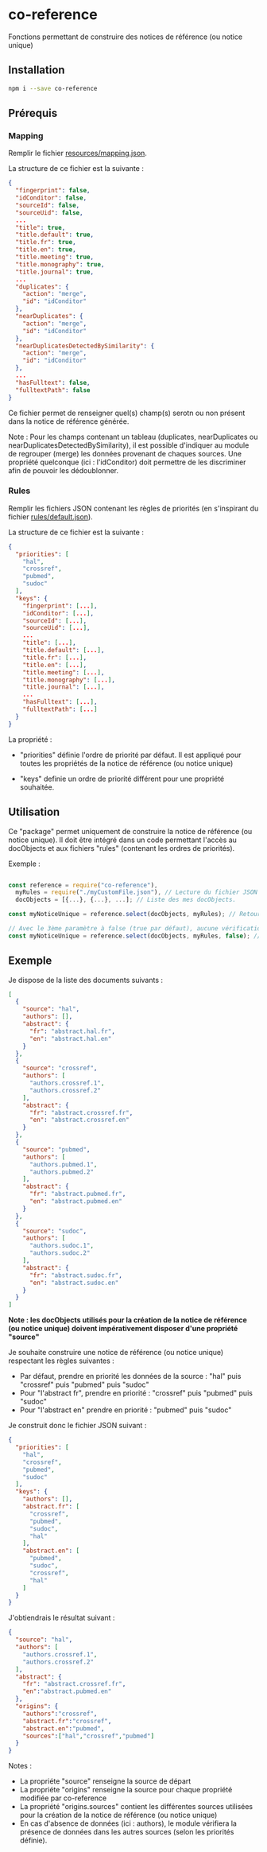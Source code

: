 # co-reference
Fonctions permettant de construire des notices de référence (ou notice unique)

## Installation ##


```sh
npm i --save co-reference
```

## Prérequis ##

### Mapping ###

Remplir le fichier [resources/mapping.json](https://github.com/conditor-project/co-reference/blob/master/resources/mapping.json).

La structure de ce fichier est la suivante :

```json
{
  "fingerprint": false,
  "idConditor": false,
  "sourceId": false,
  "sourceUid": false,
  ...
  "title": true,
  "title.default": true,
  "title.fr": true,
  "title.en": true,
  "title.meeting": true,
  "title.monography": true,
  "title.journal": true,
  ...
  "duplicates": {
    "action": "merge",
    "id": "idConditor"
  },
  "nearDuplicates": {
    "action": "merge",
    "id": "idConditor"
  },
  "nearDuplicatesDetectedBySimilarity": {
    "action": "merge",
    "id": "idConditor"
  },
  ...
  "hasFulltext": false,
  "fulltextPath": false
}
```

Ce fichier permet de renseigner quel(s) champ(s) serotn ou non présent dans la notice de référence générée.

Note : Pour les champs contenant un tableau (duplicates, nearDuplicates ou nearDuplicatesDetectedBySimilarity), il est possible d'indiquer au module de regrouper (merge) les données provenant de chaques sources. Une propriété quelconque (ici : l'idConditor) doit permettre de les discriminer afin de pouvoir les dédoublonner.

### Rules ###

Remplir les fichiers JSON contenant les règles de priorités (en s'inspirant du fichier [rules/default.json](https://github.com/conditor-project/co-reference/blob/master/rules/default.json)).

La structure de ce fichier est la suivante :

```json
{
  "priorities": [
    "hal",
    "crossref",
    "pubmed",
    "sudoc"
  ],
  "keys": {
    "fingerprint": [...],
    "idConditor": [...],
    "sourceId": [...],
    "sourceUid": [...],
    ...
    "title": [...],
    "title.default": [...],
    "title.fr": [...],
    "title.en": [...],
    "title.meeting": [...],
    "title.monography": [...],
    "title.journal": [...],
    ...
    "hasFulltext": [...],
    "fulltextPath": [...]
  }
}
```

La propriété :

- "priorities" définie l'ordre de priorité par défaut. Il est appliqué pour toutes les propriétés de la notice de référence (ou notice unique)

- "keys" definie un ordre de priorité différent pour une propriété souhaitée.

## Utilisation ##

Ce "package" permet uniquement de construire la notice de référence (ou notice unique). Il doit être intégré dans un code permettant l'accès au docObjects et aux fichiers "rules" (contenant les ordres de priorités).

Exemple :

```js

const reference = require("co-reference"),
  myRules = require("./myCustomFile.json"), // Lecture du fichier JSON contenant les ordres de priorités
  docObjects = [{...}, {...}, ...]; // Liste des mes docObjects.

const myNoticeUnique = reference.select(docObjects, myRules); // Retourne un objet JSON

// Avec le 3ème paramètre à false (true par défaut), aucune vérification ne sera faite sur le texte intégral des documents hal 
const myNoticeUnique = reference.select(docObjects, myRules, false); // Retourne un objet JSON
```

## Exemple ##

Je dispose de la liste des documents suivants :

```json
[
  {
    "source": "hal",
    "authors": [],
    "abstract": {
      "fr": "abstract.hal.fr",
      "en": "abstract.hal.en"
    }
  },
  {
    "source": "crossref",
    "authors": [
      "authors.crossref.1",
      "authors.crossref.2"
    ],
    "abstract": {
      "fr": "abstract.crossref.fr",
      "en": "abstract.crossref.en"
    }
  },
  {
    "source": "pubmed",
    "authors": [
      "authors.pubmed.1",
      "authors.pubmed.2"
    ],
    "abstract": {
      "fr": "abstract.pubmed.fr",
      "en": "abstract.pubmed.en"
    }
  },
  {
    "source": "sudoc",
    "authors": [
      "authors.sudoc.1",
      "authors.sudoc.2"
    ],
    "abstract": {
      "fr": "abstract.sudoc.fr",
      "en": "abstract.sudoc.en"
    }
  }
]
```

**Note : les docObjects utilisés pour la création de la notice de référence (ou notice unique) doivent impérativement disposer d'une propriété "source"**

Je souhaite construire une notice de référence (ou notice unique) respectant les règles suivantes :

- Par défaut, prendre en priorité les données de la source : "hal" puis "crossref" puis "pubmed" puis "sudoc"
- Pour "l'abstract fr", prendre en priorité : "crossref" puis "pubmed" puis "sudoc"
- Pour "l'abstract en" prendre en priorité : "pubmed" puis "sudoc"

Je construit donc le fichier JSON suivant :

```json
{
  "priorities": [
    "hal",
    "crossref",
    "pubmed",
    "sudoc"
  ],
  "keys": {
    "authors": [],
    "abstract.fr": [
      "crossref",
      "pubmed",
      "sudoc",
      "hal"
    ],
    "abstract.en": [
      "pubmed",
      "sudoc",
      "crossref",
      "hal"
    ]
  }
}
```

J'obtiendrais le résultat suivant :

```json
{
  "source": "hal",
  "authors": [
    "authors.crossref.1",
    "authors.crossref.2"
  ],
  "abstract": {
    "fr": "abstract.crossref.fr",
    "en":"abstract.pubmed.en"
  },
  "origins": {
    "authors":"crossref",
    "abstract.fr":"crossref",
    "abstract.en":"pubmed",
    "sources":["hal","crossref","pubmed"]
  }
}
```

Notes :

- La propriéte "source" renseigne la source de départ
- La propriéte "origins" renseigne la source pour chaque propriété modifiée par co-reference
- La propriété "origins.sources" contient les différentes sources utilisées pour la création de la notice de référence (ou notice unique)
- En cas d'absence de données (ici : authors), le module vérifiera la présence de données dans les autres sources (selon les priorités définie).
